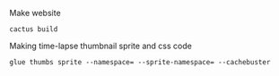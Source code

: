 Make website

    cactus build

Making time-lapse thumbnail sprite and css code

    glue thumbs sprite --namespace= --sprite-namespace= --cachebuster
